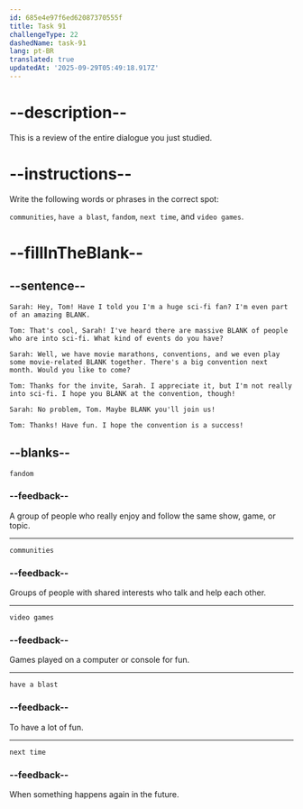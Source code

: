 ```yaml
---
id: 685e4e97f6ed62087370555f
title: Task 91
challengeType: 22
dashedName: task-91
lang: pt-BR
translated: true
updatedAt: '2025-09-29T05:49:18.917Z'
---
```


<!-- REVIEW -->

# --description--

This is a review of the entire dialogue you just studied.

# --instructions--

Write the following words or phrases in the correct spot:

`communities`, `have a blast`, `fandom`, `next time`, and `video games`.

# --fillInTheBlank--

## --sentence--

`Sarah: Hey, Tom! Have I told you I'm a huge sci-fi fan? I'm even part of an amazing BLANK.`

`Tom: That's cool, Sarah! I've heard there are massive BLANK of people who are into sci-fi. What kind of events do you have?`

`Sarah: Well, we have movie marathons, conventions, and we even play some movie-related BLANK together. There's a big convention next month. Would you like to come?`

`Tom: Thanks for the invite, Sarah. I appreciate it, but I'm not really into sci-fi. I hope you BLANK at the convention, though!`

`Sarah: No problem, Tom. Maybe BLANK you'll join us!`

`Tom: Thanks! Have fun. I hope the convention is a success!`

## --blanks--

`fandom`

### --feedback--

A group of people who really enjoy and follow the same show, game, or topic.

---

`communities`

### --feedback--

Groups of people with shared interests who talk and help each other.

---

`video games`

### --feedback--

Games played on a computer or console for fun.

---

`have a blast`

### --feedback--

To have a lot of fun.

---

`next time`

### --feedback--

When something happens again in the future.
